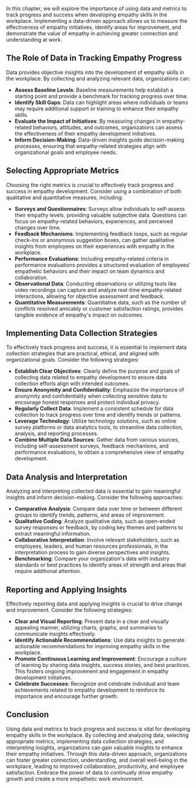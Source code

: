 
In this chapter, we will explore the importance of using data and metrics to track progress and success when developing empathy skills in the workplace. Implementing a data-driven approach allows us to measure the effectiveness of empathy initiatives, identify areas for improvement, and demonstrate the value of empathy in achieving greater connection and understanding at work.

**The Role of Data in Tracking Empathy Progress**
-------------------------------------------------

Data provides objective insights into the development of empathy skills in the workplace. By collecting and analyzing relevant data, organizations can:

* **Assess Baseline Levels**: Baseline measurements help establish a starting point and provide a benchmark for tracking progress over time.
* **Identify Skill Gaps**: Data can highlight areas where individuals or teams may require additional support or training to enhance their empathy skills.
* **Evaluate the Impact of Initiatives**: By measuring changes in empathy-related behaviors, attitudes, and outcomes, organizations can assess the effectiveness of their empathy development initiatives.
* **Inform Decision-Making**: Data-driven insights guide decision-making processes, ensuring that empathy-related strategies align with organizational goals and employee needs.

**Selecting Appropriate Metrics**
---------------------------------

Choosing the right metrics is crucial to effectively track progress and success in empathy development. Consider using a combination of both qualitative and quantitative measures, including:

* **Surveys and Questionnaires**: Surveys allow individuals to self-assess their empathy levels, providing valuable subjective data. Questions can focus on empathy-related behaviors, experiences, and perceived changes over time.
* **Feedback Mechanisms**: Implementing feedback loops, such as regular check-ins or anonymous suggestion boxes, can gather qualitative insights from employees on their experiences with empathy in the workplace.
* **Performance Evaluations**: Including empathy-related criteria in performance evaluations provides a structured evaluation of employees' empathetic behaviors and their impact on team dynamics and collaboration.
* **Observational Data**: Conducting observations or utilizing tools like video recordings can capture and analyze real-time empathy-related interactions, allowing for objective assessment and feedback.
* **Quantitative Measurements**: Quantitative data, such as the number of conflicts resolved amicably or customer satisfaction ratings, provides tangible evidence of empathy's impact on outcomes.

**Implementing Data Collection Strategies**
-------------------------------------------

To effectively track progress and success, it is essential to implement data collection strategies that are practical, ethical, and aligned with organizational goals. Consider the following strategies:

* **Establish Clear Objectives**: Clearly define the purpose and goals of collecting data related to empathy development to ensure data collection efforts align with intended outcomes.
* **Ensure Anonymity and Confidentiality**: Emphasize the importance of anonymity and confidentiality when collecting sensitive data to encourage honest responses and protect individual privacy.
* **Regularly Collect Data**: Implement a consistent schedule for data collection to track progress over time and identify trends or patterns.
* **Leverage Technology**: Utilize technology solutions, such as online survey platforms or data analytics tools, to streamline data collection, analysis, and reporting processes.
* **Combine Multiple Data Sources**: Gather data from various sources, including self-assessment surveys, feedback mechanisms, and performance evaluations, to obtain a comprehensive view of empathy development.

**Data Analysis and Interpretation**
------------------------------------

Analyzing and interpreting collected data is essential to gain meaningful insights and inform decision-making. Consider the following approaches:

* **Comparative Analysis**: Compare data over time or between different groups to identify trends, patterns, and areas of improvement.
* **Qualitative Coding**: Analyze qualitative data, such as open-ended survey responses or feedback, by coding key themes and patterns to extract meaningful information.
* **Collaborative Interpretation**: Involve relevant stakeholders, such as employees, leaders, and human resources professionals, in the interpretation process to gain diverse perspectives and insights.
* **Benchmarking**: Compare your organization's data with industry standards or best practices to identify areas of strength and areas that require additional attention.

**Reporting and Applying Insights**
-----------------------------------

Effectively reporting data and applying insights is crucial to drive change and improvement. Consider the following strategies:

* **Clear and Visual Reporting**: Present data in a clear and visually appealing manner, utilizing charts, graphs, and summaries to communicate insights effectively.
* **Identify Actionable Recommendations**: Use data insights to generate actionable recommendations for improving empathy skills in the workplace.
* **Promote Continuous Learning and Improvement**: Encourage a culture of learning by sharing data insights, success stories, and best practices. This fosters ongoing improvement and engagement in empathy development initiatives.
* **Celebrate Successes**: Recognize and celebrate individual and team achievements related to empathy development to reinforce its importance and encourage further growth.

**Conclusion**
--------------

Using data and metrics to track progress and success is vital for developing empathy skills in the workplace. By collecting and analyzing data, selecting appropriate metrics, implementing data collection strategies, and interpreting insights, organizations can gain valuable insights to enhance their empathy initiatives. Through this data-driven approach, organizations can foster greater connection, understanding, and overall well-being in the workplace, leading to improved collaboration, productivity, and employee satisfaction. Embrace the power of data to continually drive empathy growth and create a more empathetic work environment.
